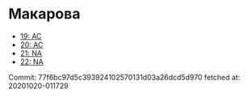 # Макарова
- [19: AC](19.md)
- [20: AC](20.md)
- [21: NA](21.md)
- [22: NA](22.md)

Commit: 77f6bc97d5c393924102570131d03a26dcd5d970
 fetched at: 20201020-011729
